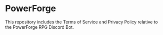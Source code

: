 # PowerForge
This repository includes the Terms of Service and Privacy Policy relative to the PowerForge RPG Discord Bot.
